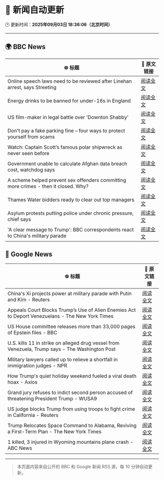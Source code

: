 # 🧠 新闻自动更新

🕒 更新时间：**2025年09月03日 18:36:06（北京时间）**

---

## 🌍 BBC News

| 🌐 标题 | 🔗 原文链接 |
|--------|-------------|
| Online speech laws need to be reviewed after Linehan arrest, says Streeting | [阅读全文](https://www.bbc.com/news/articles/cx2922w73e1o?at_medium=RSS&at_campaign=rss) |
| Energy drinks to be banned for under-16s in England | [阅读全文](https://www.bbc.com/news/articles/c707074qdnko?at_medium=RSS&at_campaign=rss) |
| US film-maker in legal battle over 'Downton Shabby' | [阅读全文](https://www.bbc.com/news/articles/cr4ey262365o?at_medium=RSS&at_campaign=rss) |
| Don't pay a fake parking fine – four ways to protect yourself from scams | [阅读全文](https://www.bbc.com/news/articles/cn8438ngpe1o?at_medium=RSS&at_campaign=rss) |
| Watch: Captain Scott’s famous polar shipwreck as never seen before | [阅读全文](https://www.bbc.com/news/articles/cpwyvyqkx9yo?at_medium=RSS&at_campaign=rss) |
| Government unable to calculate Afghan data breach cost, watchdog says | [阅读全文](https://www.bbc.com/news/articles/cm2k25dx1z3o?at_medium=RSS&at_campaign=rss) |
| A scheme helped prevent sex offenders committing more crimes - then it closed. Why? | [阅读全文](https://www.bbc.com/news/articles/cgqnqzkg83jo?at_medium=RSS&at_campaign=rss) |
| Thames Water bidders ready to clear out top managers | [阅读全文](https://www.bbc.com/news/articles/cp8z8djjml5o?at_medium=RSS&at_campaign=rss) |
| Asylum protests putting police under chronic pressure, chief says | [阅读全文](https://www.bbc.com/news/articles/c6272r550w3o?at_medium=RSS&at_campaign=rss) |
| 'A clear message to Trump': BBC correspondents react to China's military parade | [阅读全文](https://www.bbc.com/news/articles/c7545p2px5no?at_medium=RSS&at_campaign=rss) |

## 📰 Google News

| 🌐 标题 | 🔗 原文链接 |
|--------|-------------|
| China's Xi projects power at military parade with Putin and Kim - Reuters | [阅读全文](https://news.google.com/rss/articles/CBMipgFBVV95cUxOcHo5N0tHM3MyV2VTT3pNYWR4Y3VOamkxUzNJcWhNbkhKNngzODBoSGpvQmZpNmk5ZzVmOUJWb2xOdHBqQjRfR19lekdkTmptbWsxXzJEdGJ6cTBVbDQtN0tUVTI1MkVhV1dhMVNzX0hjd25UWENfemZGOGFOVGlFQmh0V29BY1pua2RWT3dDczhlMUw5LWZzeU5wLVFUZHVqR1Y0ZGtn?oc=5) |
| Appeals Court Blocks Trump’s Use of Alien Enemies Act to Deport Venezuelans - The New York Times | [阅读全文](https://news.google.com/rss/articles/CBMiiAFBVV95cUxOclpjZzVLenFiRmFyNFZncnh0aG80VThDV1BxOGlIbGtRWnJaNnJZckxSRGhxNDJhN2NmcWRWdEw5R2RNWGg4R1BUNXo3LWFWTVAySHUzZHdrVHA4RkdsbnZoUzRaZmhGOFdrRGc4Z0l0WGN0X3JLYUN6bzVyMFdoZV80UzhTdXZk?oc=5) |
| US House committee releases more than 33,000 pages of Epstein files - BBC | [阅读全文](https://news.google.com/rss/articles/CBMiVEFVX3lxTE5VNTFYdXZKVlBjZjh3ZkQ4bnRZUkp0d0piOFktUUpUT3c5UFotaXlPNXp2WGQycC0xRHdoV19WemR5TFlwSG01S2M1eHB4RFhBQ2xETA?oc=5) |
| U.S. kills 11 in strike on alleged drug vessel from Venezuela, Trump says - The Washington Post | [阅读全文](https://news.google.com/rss/articles/CBMikgFBVV95cUxOLVdRNzBpNTRJck80SnBQd1RET3dnd2FDRFBkaTltelhYRi1GUmpvQ1ZFYWVLWDktLXhsNUk0cXBVa2pWejFQcVVlTkZrYU80QzRSR0RQM3puZ05NaUJ0YnVBSXU5T2N2RHNySzVDcnhGZ2xybVcxVFdJSm9yX1VaaU42UnJKRmtBZGpSWk92YVZ2dw?oc=5) |
| Military lawyers called up to relieve a shortfall in immigration judges - NPR | [阅读全文](https://news.google.com/rss/articles/CBMiiAFBVV95cUxNV25LcnRiYUpJUkRRdUhpMDhkZ013X2IwZ1luTUhjNHBSRXhDX21mc0t0ZkJleUE1Z0VLUjI3QTlHdUxvVnhzTGJMQzR3S0QzdTd2alo0cDkxY2tNUmZDZDN6QTFiQ3hqZjVMZmttUmNmR2dlWkxaZGE0Y3ZTTmhZQmwwMllMeElt?oc=5) |
| How Trump's quiet holiday weekend fueled a viral death hoax - Axios | [阅读全文](https://news.google.com/rss/articles/CBMie0FVX3lxTE50OUE1ZFF2ZVlmYkR4MncxeVBiazAxUlUxNUhlZFo4ZEV5ampFMzR0bXNBbzdFNVNWRElNV3I5aHVVM0tYVTZIaG1fSnNobTByNi02a01PaHJleG9MSzFoNlBMNnBBY3M5WnM3azFiajZ2VExXa1ZfWFIwdw?oc=5) |
| Grand jury refuses to indict second person accused of threatening President Trump - WUSA9 | [阅读全文](https://news.google.com/rss/articles/CBMihwJBVV95cUxOOVFDQ1RTZFZFY0JoWWJLdnl5dXRyTk5XU3JqN3JPaEtuZjUxQ3h1cy1rSWN3VHVfQ3J0cGV5ODdxTk44cGxiSGtTa1h5XzBxeEhFUE1CdGYzVGIyX25WSUM4UWhER0lCdUdod3lZMUNRVVQ1cTBCbkpUQ2xiWF9oU0gxRzV2RDVYa3h6UHN0UlI3aWRIQ3V0MzdrMkdQR3haOXduLWdjak1Tc2gwa0RRNWRqRzYzRi1lY0ltMXctaWNoaExtLWNweFNNRUF3R0E5TW5xUURFcGdEYldzcE02czE2UU9zUGpNWkVfM2VraFRVUEFtc2R2ZllHQ00zZVY1S2U0bG43cw?oc=5) |
| US judge blocks Trump from using troops to fight crime in California - Reuters | [阅读全文](https://news.google.com/rss/articles/CBMirwFBVV95cUxOU001VndHemVtWmpma0syd3BwNFowLVBtSkFPV1BpUmhjd3VhWUY0aFFldW5MYUhGYUdPX3lwTkREQ282XzRMWk95QVRSTjhISHRNdlU2ZnUxdjFGUHA3a2RoRjBoaGdDWkcwcHpTazZjaHM5WnhLdlFhVnd2aVFkdk0ybjlOczB4T2xULVpzWjhuNDgzSDNxNTRkMlpvcVE0aEE4emlhRm9NcDJRbjNZ?oc=5) |
| Trump Relocates Space Command to Alabama, Reviving a First-Term Plan - The New York Times | [阅读全文](https://news.google.com/rss/articles/CBMikgFBVV95cUxPdGkxQ3BwbFRGS3pWSmpXdGZRd3F4QWY0SzFSRFRZQm13RFNrQWRSOW9mdlN3MmgzaDRQZmMycXdYT0hZdHBWNC1YYXNZVW5BRVN2U3RUUmYyUnZtTmhyczBWeV95R0dKbXdqNTE3dkFjRWoyTE9QOVlxRFc3QkJDZFQ5ZlBtSjN2LXk0Tjlwa0dldw?oc=5) |
| 1 killed, 3 injured in Wyoming mountains plane crash - ABC News | [阅读全文](https://news.google.com/rss/articles/CBMimAFBVV95cUxOLWRZUTgxVkZhbHM5Z1Jaa1lzbVRhWVhtUFJaOHBfcFRpb1JMZWFfOUdxZkVMckMwcnFuajZCQ2lSWEw1LTZTOTIzWng1UHhXMkdKZkhkbzN6eC1kaFRFRXJCTG05Qkw5c3hqMFI2RVV1TEV0YkRjbGF4ZE5PVDVjU01WcVBBa2ZCel9xR2dFWGxLWC13bW9oTdIBngFBVV95cUxNZUtrVU5FaWktelZZa1BQcURNOW5fb182U1J6Yzl2cW56OGhaZHB5NUVGdmcwMUdqdTBjaXBZdDFaekt4Q2ZLcTJvaTdSU19Tejhsenh6a0ZJN1lEN2FTUlJOVERIUkV4N1J1bWE3M0VTTzJoWXllV3hKT2Jyb2pCUVNZRTEwMWlTTEVsTWp0NkdNM215T2VLdDNWeXR0QQ?oc=5) |

---
> 本页面内容来自公开的 BBC 和 Google 新闻 RSS 源，每 10 分钟自动更新。